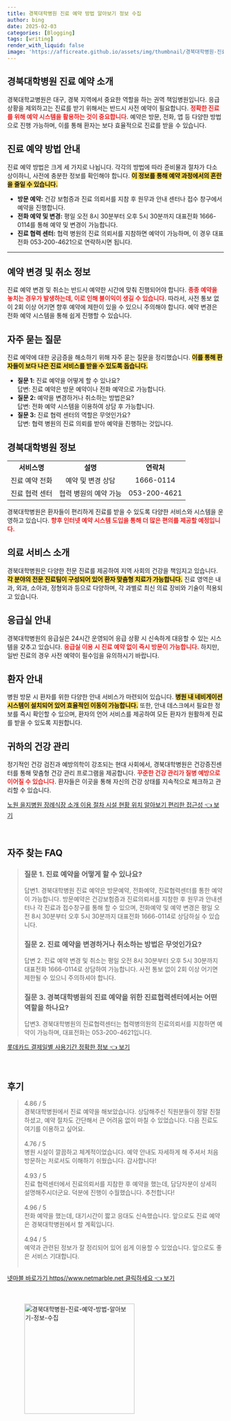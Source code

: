 ```yaml
---
title: 경북대학병원 진료 예약 방법 알아보기 정보 수집
author: bing
date: 2025-02-03
categories: [Blogging]
tags: [writing]
render_with_liquid: false
image: 'https://afficreate.github.io/assets/img/thumbnail/경북대학병원-진료-예약-방법-알아보기-정보-수집.webp'
---
```



<h2 id='경북대학병원_진료예약소개'>경북대학병원 진료 예약 소개</h2>

<p>경북대학교병원은 대구, 경북 지역에서 중요한 역할을 하는 권역 책임병원입니다. 응급 상황을 제외하고는 진료를 받기 위해서는 반드시 사전 예약이 필요합니다. <b><span style="color: #ee2323;">정확한 진료를 위해 예약 시스템을 활용하는 것이 중요합니다.</span></b> 예약은 방문, 전화, 앱 등 다양한 방법으로 진행 가능하며, 이를 통해 환자는 보다 효율적으로 진료를 받을 수 있습니다.</p>

<h2 id='진료예약방법_안내'>진료 예약 방법 안내</h2>

<p>진료 예약 방법은 크게 세 가지로 나뉩니다. 각각의 방법에 따라 준비물과 절차가 다소 상이하니, 사전에 충분한 정보를 확인해야 합니다. <b><span style="background-color: #ffe066;">이 정보를 통해 예약 과정에서의 혼란을 줄일 수 있습니다.</span></b></p>

<ul>
    <li><b>방문 예약:</b> 건강 보험증과 진료 의뢰서를 지참 후 원무과 안내 센터나 접수 창구에서 예약을 진행합니다.</li>
    <li><b>전화 예약 및 변경:</b> 평일 오전 8시 30분부터 오후 5시 30분까지 대표전화 1666-0114를 통해 예약 및 변경이 가능합니다.</li>
    <li><b>진료 협력 센터:</b> 협력 병원의 진료 의뢰서를 지참하면 예약이 가능하며, 이 경우 대표전화 053-200-4621으로 연락하시면 됩니다.</li>
</ul>

<hr />

<h2 id='예약변경및취소_정보'>예약 변경 및 취소 정보</h2>

<p>진료 예약 변경 및 취소는 반드시 예약한 시간에 맞춰 진행되어야 합니다. <b><span style="color: #ee2323;">종종 예약을 놓치는 경우가 발생하는데, 이로 인해 불이익이 생길 수 있습니다.</span></b> 따라서, 사전 통보 없이 2회 이상 어기면 향후 예약에 제한이 있을 수 있으니 주의해야 합니다. 예약 변경은 전화 예약 시스템을 통해 쉽게 진행할 수 있습니다.</p>

<h2 id='자주묻는질문'>자주 묻는 질문</h2>

<p>진료 예약에 대한 궁금증을 해소하기 위해 자주 묻는 질문을 정리했습니다. <b><span style="background-color: #ffe066;">이를 통해 환자들이 보다 나은 진료 서비스를 받을 수 있도록 돕습니다.</span></b></p>

<ul>
    <li><b>질문 1:</b> 진료 예약을 어떻게 할 수 있나요? <br> 답변: 진료 예약은 방문 예약이나 전화 예약으로 가능합니다.</li>
    <li><b>질문 2:</b> 예약을 변경하거나 취소하는 방법은요? <br> 답변: 전화 예약 시스템을 이용하여 상담 후 가능합니다.</li>
    <li><b>질문 3:</b> 진료 협력 센터의 역할은 무엇인가요? <br> 답변: 협력 병원의 진료 의뢰를 받아 예약을 진행하는 것입니다.</li>
</ul>

<h2 id='경북대학병원_정보'>경북대학병원 정보</h2>

<table>
    <tr>
        <td style="text-align: center; height: 17px;"><b>서비스명</b></td>
        <td style="text-align: center; height: 17px;"><b>설명</b></td>
        <td style="text-align: center; height: 17px;"><b>연락처</b></td>
    </tr>
    <tr>
        <td style="text-align: center; height: 17px;">진료 예약 전화</td>
        <td style="text-align: center; height: 17px;">예약 및 변경 상담</td>
        <td style="text-align: center; height: 17px;">1666-0114</td>
    </tr>
    <tr>
        <td style="text-align: center; height: 17px;">진료 협력 센터</td>
        <td style="text-align: center; height: 17px;">협력 병원의 예약 가능</td>
        <td style="text-align: center; height: 17px;">053-200-4621</td>
    </tr>
</table>

<p>경북대학병원은 환자들이 편리하게 진료를 받을 수 있도록 다양한 서비스와 시스템을 운영하고 있습니다. <b><span style="color: #ee2323;">향후 인터넷 예약 시스템 도입을 통해 더 많은 편의를 제공할 예정입니다.</span></b></p>

<h2 id='의료서비스_소개'>의료 서비스 소개</h2>

<p>경북대학병원은 다양한 전문 진료를 제공하여 지역 사회의 건강을 책임지고 있습니다. <b><span style="background-color: #ffe066;">각 분야의 전문 진료팀이 구성되어 있어 환자 맞춤형 치료가 가능합니다.</span></b> 진료 영역은 내과, 외과, 소아과, 정형외과 등으로 다양하며, 각 과별로 최신 의료 장비와 기술이 적용되고 있습니다.</p>

<h2 id='응급실_안내'>응급실 안내</h2>

<p>경북대학병원의 응급실은 24시간 운영되어 응급 상황 시 신속하게 대응할 수 있는 시스템을 갖추고 있습니다. <b><span style="color: #ee2323;">응급실 이용 시 진료 예약 없이 즉시 방문이 가능합니다.</span></b> 하지만, 일반 진료의 경우 사전 예약이 필수임을 유의하시기 바랍니다.</p>

<h2 id='환자_안내'>환자 안내</h2>

<p>병원 방문 시 환자를 위한 다양한 안내 서비스가 마련되어 있습니다. <b><span style="background-color: #ffe066;">병원 내 네비게이션 시스템이 설치되어 있어 효율적인 이동이 가능합니다.</span></b> 또한, 안내 데스크에서 필요한 정보를 즉시 확인할 수 있으며, 환자의 언어 서비스를 제공하여 모든 환자가 원활하게 진료를 받을 수 있도록 지원합니다.</p>

<h2 id='귀하의_건강관리'>귀하의 건강 관리</h2>

<p>정기적인 건강 검진과 예방의학이 강조되는 현대 사회에서, 경북대학병원은 건강증진센터를 통해 맞춤형 건강 관리 프로그램을 제공합니다. <b><span style="color: #ee2323;">꾸준한 건강 관리가 질병 예방으로 이어질 수 있습니다.</span></b> 환자들은 이곳을 통해 자신의 건강 상태를 지속적으로 체크하고 관리할 수 있습니다.</p>


<p><a class="click-button" title="노원 을지병원 장례식장 소개 이용 절차 시설 현황 위치 알아보기 편리한 접근성" href="https://afficreate.github.io/posts/%EB%85%B8%EC%9B%90-%EC%9D%84%EC%A7%80%EB%B3%91%EC%9B%90-%EC%9E%A5%EB%A1%80%EC%8B%9D%EC%9E%A5-%EC%86%8C%EA%B0%9C-%EC%9D%B4%EC%9A%A9-%EC%A0%88%EC%B0%A8-%EC%8B%9C%EC%84%A4-%ED%98%84%ED%99%A9-%EC%9C%84%EC%B9%98-%EC%95%8C%EC%95%84%EB%B3%B4%EA%B8%B0-%ED%8E%B8%EB%A6%AC%ED%95%9C-%EC%A0%91%EA%B7%BC%EC%84%B1/" rel="dofollow">노원 을지병원 장례식장 소개 이용 절차 시설 현황 위치 알아보기 편리한 접근성 👈 보기</a></p><br>
<h2 id='자주_찾는_FAQ'>자주 찾는 FAQ</h2>
<div itemscope="" itemtype="https://schema.org/FAQPage"> 
<blockquote> 
<div itemscope="" itemprop="mainEntity" itemtype="https://schema.org/Question"> 
<h3 itemprop="name">질문 1. 진료 예약을 어떻게 할 수 있나요?</h3> 
<div itemscope="" itemprop="acceptedAnswer" itemtype="https://schema.org/Answer"> 
<span itemprop="text"> 
<p>답변1. 경북대학병원 진료 예약은 방문예약, 전화예약, 진료협력센터를 통한 예약이 가능합니다. 방문예약은 건강보험증과 진료의뢰서를 지참한 후 원무과 안내센터나 각 진료과 접수창구를 통해 할 수 있으며, 전화예약 및 예약 변경은 평일 오전 8시 30분부터 오후 5시 30분까지 대표전화 1666-0114로 상담하실 수 있습니다.</p> 
</span> 
</div> 
</div> 
<div itemscope="" itemprop="mainEntity" itemtype="https://schema.org/Question"> 
<h3 itemprop="name">질문 2. 진료 예약을 변경하거나 취소하는 방법은 무엇인가요?</h3> 
<div itemscope="" itemprop="acceptedAnswer" itemtype="https://schema.org/Answer"> 
<span itemprop="text"> 
<p>답변 2. 진료 예약 변경 및 취소는 평일 오전 8시 30분부터 오후 5시 30분까지 대표전화 1666-0114로 상담하여 가능합니다. 사전 통보 없이 2회 이상 어기면 제한될 수 있으니 주의하셔야 합니다.</p> 
</span> 
</div> 
</div> 
<div itemscope="" itemprop="mainEntity" itemtype="https://schema.org/Question"> 
<h3 itemprop="name">질문 3. 경북대학병원의 진료 예약을 위한 진료협력센터에서는 어떤 역할을 하나요?</h3> 
<div itemscope="" itemprop="acceptedAnswer" itemtype="https://schema.org/Answer"> 
<span itemprop="text"> 
<p>답변3. 경북대학병원의 진료협력센터는 협력병의원의 진료의뢰서를 지참하면 예약이 가능하며, 대표전화는 053-200-4621입니다.</p> 
</span> 
</div> 
</div> 
</blockquote> 
</div>
<p><a class="click-button" title="롯데카드 결제일별 사용기간 정확한 정보" href="https://afficreate.github.io/posts/%EB%A1%AF%EB%8D%B0%EC%B9%B4%EB%93%9C-%EA%B2%B0%EC%A0%9C%EC%9D%BC%EB%B3%84-%EC%82%AC%EC%9A%A9%EA%B8%B0%EA%B0%84-%EC%A0%95%ED%99%95%ED%95%9C-%EC%A0%95%EB%B3%B4/" rel="dofollow">롯데카드 결제일별 사용기간 정확한 정보 👈 보기</a></p><br>
<h2 id='후기'>후기</h2>
<div itemscope itemtype="https://schema.org/Product">
  <blockquote>
  <div itemprop="review" itemscope itemtype="https://schema.org/Review">
      <div itemprop="reviewRating" itemscope itemtype="https://schema.org/Rating"> <span itemprop="ratingValue">4.86</span> / <span itemprop="bestRating">5</span> </div>
      <span itemprop="reviewBody">경북대학병원에서 진료 예약을 해보았습니다. 상담해주신 직원분들이 정말 친절하셨고, 예약 절차도 간단해서 큰 어려움 없이 마칠 수 있었습니다. 다음 진료도 여기를 이용하고 싶어요.</span>
  </div>
  <br>
  <div itemprop="review" itemscope itemtype="https://schema.org/Review">
      <div itemprop="reviewRating" itemscope itemtype="https://schema.org/Rating"> <span itemprop="ratingValue">4.76</span> / <span itemprop="bestRating">5</span> </div>
      <span itemprop="reviewBody">병원 시설이 깔끔하고 체계적이었습니다. 예약 안내도 자세하게 해 주셔서 처음 방문하는 저로서도 이해하기 쉬웠습니다. 감사합니다!</span>
  </div>
  <br>
  <div itemprop="review" itemscope itemtype="https://schema.org/Review">
      <div itemprop="reviewRating" itemscope itemtype="https://schema.org/Rating"> <span itemprop="ratingValue">4.93</span> / <span itemprop="bestRating">5</span> </div>
      <span itemprop="reviewBody">진료 협력센터에서 진료의뢰서를 지참한 후 예약을 했는데, 담당자분이 상세히 설명해주시더군요. 덕분에 진행이 수월했습니다. 추천합니다!</span>
  </div>
  <br>
  <div itemprop="review" itemscope itemtype="https://schema.org/Review">
      <div itemprop="reviewRating" itemscope itemtype="https://schema.org/Rating"> <span itemprop="ratingValue">4.96</span> / <span itemprop="bestRating">5</span> </div>
      <span itemprop="reviewBody">전화 예약을 했는데, 대기시간이 짧고 응대도 신속했습니다. 앞으로도 진료 예약은 경북대학병원에서 할 계획입니다.</span>
  </div>
  <br>
  <div itemprop="review" itemscope itemtype="https://schema.org/Review">
      <div itemprop="reviewRating" itemscope itemtype="https://schema.org/Rating"> <span itemprop="ratingValue">4.94</span> / <span itemprop="bestRating">5</span> </div>
      <span itemprop="reviewBody">예약과 관련된 정보가 잘 정리되어 있어 쉽게 이용할 수 있었습니다. 앞으로도 좋은 서비스 기대합니다.</span>
  </div>
  <br>
  </blockquote>
</div>
<p><a class="click-button" title="넷마블 바로가기 https//www.netmarble.net 클릭하세요" href="https://afficreate.github.io/posts/%EB%84%B7%EB%A7%88%EB%B8%94-%EB%B0%94%EB%A1%9C%EA%B0%80%EA%B8%B0-httpswww.netmarble.net-%ED%81%B4%EB%A6%AD%ED%95%98%EC%84%B8%EC%9A%94/" rel="dofollow">넷마블 바로가기 https//www.netmarble.net 클릭하세요 👈 보기</a></p><br>
<figure class="image"><img src="https://afficreate.github.io/assets/img/thumbnail/경북대학병원-진료-예약-방법-알아보기-정보-수집.webp" alt="경북대학병원-진료-예약-방법-알아보기-정보-수집" width="256" height="256"></figure>